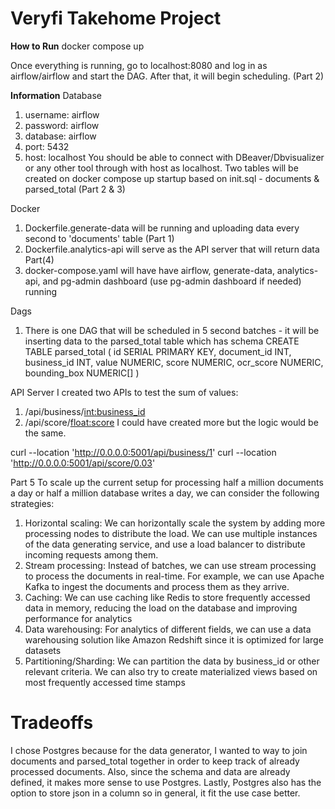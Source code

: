 # Veryfi Takehome Project

**How to Run**
docker compose up

Once everything is running, go to localhost:8080 and log in as airflow/airflow and start the DAG. After that, it will begin scheduling. (Part 2)

**Information**
Database
1. username: airflow
2. password: airflow
3. database: airflow
4. port: 5432
5. host: localhost
You should be able to connect with DBeaver/Dbvisualizer or any other tool through with host as localhost. 
Two tables will be created on docker compose up startup based on init.sql - documents & parsed_total (Part 2 & 3)

Docker
1. Dockerfile.generate-data will be running and uploading data every second to 'documents' table (Part 1)
2. Dockerfile.analytics-api will serve as the API server that will return data Part(4)
3. docker-compose.yaml will have have airflow, generate-data, analytics-api, and pg-admin dashboard (use pg-admin dashboard if needed) running

Dags
1. There is one DAG that will be scheduled in 5 second batches - it will be inserting data to the parsed_total table which has schema 
CREATE TABLE parsed_total (
    id SERIAL PRIMARY KEY,
    document_id INT,
    business_id INT,
    value NUMERIC,
    score NUMERIC,
    ocr_score NUMERIC,
    bounding_box NUMERIC[]
)

API Server 
I created two APIs to test the sum of values:
1. /api/business/<int:business_id>
2. /api/score/<float:score>
I could have created more but the logic would be the same.

curl --location 'http://0.0.0.0:5001/api/business/1'
curl --location 'http://0.0.0.0:5001/api/score/0.03'

Part 5
To scale up the current setup for processing half a million documents a day or half a million database writes a day, we can consider the following strategies:
1. Horizontal scaling: We can horizontally scale the system by adding more processing nodes to distribute the load. We can use multiple instances of the data generating service, and use a load balancer to distribute incoming requests among them.
2. Stream processing: Instead of batches, we can use stream processing to process the documents in real-time. For example, we can use Apache Kafka to ingest the documents and process them as they arrive.
3. Caching: We can use caching like Redis to store frequently accessed data in memory, reducing the load on the database and improving performance for analytics
4. Data warehousing: For analytics of different fields, we can use a data warehousing solution like Amazon Redshift since it is optimized for large datasets
5. Partitioning/Sharding: We can partition the data by business_id or other relevant criteria. We can also try to create materialized views based on most frequently accessed time stamps

# Tradeoffs
I chose Postgres because for the data generator, I wanted to way to join documents and parsed_total together in order to keep track of already processed documents. Also, since the schema and data are already defined, it makes more sense to use Postgres. Lastly, Postgres also has the option to store json in a column so in general, it fit the use case better.
